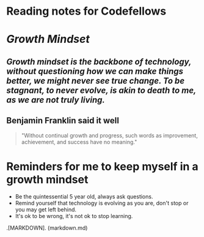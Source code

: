 # Reading notes for Codefellows


# *Growth Mindset*
## ***Growth mindset is the backbone of technology, without questioning how we can make things better, we might never see true change.  To be stagnant, to never evolve, is akin to death to me, as we are not truly living.*** 
## Benjamin Franklin said it well
> "Without continual growth and progress, such words as improvement, achievement, and success have no meaning."

# Reminders for me to keep myself in a growth mindset 
- Be the quintessential 5 year old, always ask questions. 
- Remind yourself that technology is evolving as you are, don't stop or you may get left behind. 
- It's ok to be wrong, it's not ok to stop learning. 

.[MARKDOWN]. (markdown.md)
